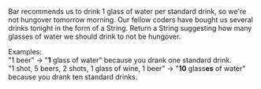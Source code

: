 Bar recommends us to drink 1 glass of water per standard drink, so we're not hungover tomorrow morning.
Our fellow coders have bought us several drinks tonight in the form of a String. Return a String suggesting how many glasses of water we should drink to not be hungover.

Examples:   
"1 beer"  →  "**1** glass of water" because you drank one standard drink.  
"1 shot, 5 beers, 2 shots, 1 glass of wine, 1 beer"  →  "**10** glass**es** of water" because you drank ten standard drinks.